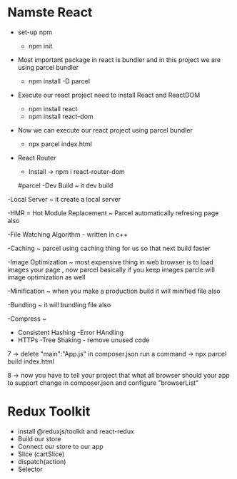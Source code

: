 # Namste React 

- set-up npm 
   - npm init
- Most important package in react is bundler and in this project we are using parcel bundler
  - npm install -D parcel
- Execute our react project need to install React and ReactDOM 
  - npm install react
  - npm install react-dom
- Now we can execute our react project using parcel bundler 
  - npx parcel index.html
- React Router
  - Install -> npm i react-router-dom


  #parcel
-Dev Build
~ it dev build

-Local Server
~ it create a local server

-HMR = Hot Module Replacement
~ Parcel automatically refresing page also

-File Watching Algorithm - written in c++

-Caching
~ parcel using caching thing for us so that next build faster

-Image Optimization
~ most expensive thing in web browser is to load images your page , now parcel basically if you keep images parcle will image optimization as well

-Minification
~ when you make a production build it will minified file also

-Bundling
~ it will bundling file also

-Compress
~

- Consistent Hashing
  -Error HAndling
- HTTPs
  -Tree Shaking - remove unused code

7 -> delete "main":"App.js" in composer.json
run a command -> npx parcel build index.html

8 -> now you have to tell your project that what all browser should your app to support
change in composer.json and configure "browserList"


# Redux Toolkit
  - install @reduxjs/toolkit and react-redux
  - Build our store
  - Connect our store to our app
  - Slice (cartSlice)
  - dispatch(action)
  - Selector